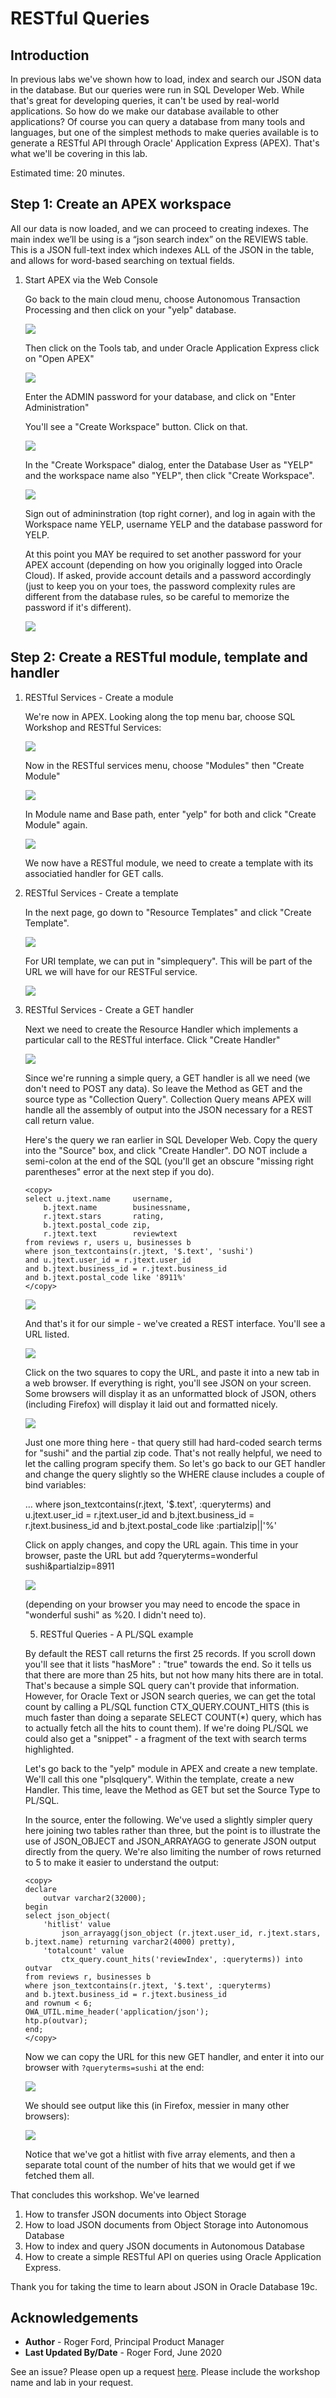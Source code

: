 # RESTful Queries

## Introduction
In previous labs we've shown how to load, index and search our JSON data in the database. But our queries were run in SQL Developer Web. While that's great for developing queries, it can't be used by real-world applications. So how do we make our database available to other applications? Of course you can query a database from many tools and languages, but one of the simplest methods to make queries available is to generate a RESTful API through Oracle' Application Express (APEX). That's what we'll be covering in this lab.

Estimated time: 20 minutes.

## Step 1: Create an APEX workspace

All our data is now loaded, and we can proceed to creating indexes.  The main index we’ll be using is a “json search index” on the REVIEWS table. This is a JSON full-text index which indexes ALL of the JSON in the table, and allows for word-based searching on textual fields.

1.  Start APEX via the Web Console
   
    Go back to the main cloud menu, choose Autonomous Transaction Processing and then click on your "yelp" database.

    ![](./images/apex1.png)

    Then click on the Tools tab, and under Oracle Application Express click on "Open APEX"

    ![](./images/apex2.png)

    Enter the ADMIN password for your database, and click on "Enter Administration"

    You'll see a "Create Workspace" button. Click on that.

    ![](./images/apex3.png)

    In the "Create Workspace" dialog, enter the Database User as "YELP" and the workspace name also "YELP", then click "Create Workspace".

    ![](./images/apex4.png)

    Sign out of admininstration (top right corner), and log in again with the Workspace name YELP, username YELP and the database password for YELP.

    At this point you MAY be required to set another password for your APEX account (depending on how you originally logged into Oracle Cloud). If asked, provide account details and a password accordingly (just to keep you on your toes, the password complexity rules are different from the database rules, so be careful to memorize the password if it's different).

    ![](./images/apex5.png)

## Step 2: Create a RESTful module, template and handler

1. RESTful Services - Create a module
   
    We're now in APEX. Looking along the top menu bar, choose SQL Workshop and RESTful Services:

    ![](./images/module1.png)

    Now in the RESTful services menu, choose "Modules" then "Create Module"

    ![](./images/module2.png)

    In Module name and Base path, enter "yelp" for both and click "Create Module" again.

    ![](./images/module3.png)

    We now have a RESTful module, we need to create a template with its associatied handler for GET calls.

2.  RESTful Services - Create a template

    In the next page, go down to "Resource Templates" and click "Create Template".

    ![](./images/template1.png)

    For URI template, we can put in "simplequery". This will be part of the URL we will have for our RESTFul service.

    ![](./images/template2.png)

3.  RESTful Services - Create a GET handler

    Next we need to create the Resource Handler which implements a particular call to the RESTful interface. Click "Create Handler"

    ![](./images/handler1.png)

    Since we're running a simple query, a GET handler is all we need (we don't need to POST any data). So leave the Method as GET and the source type as "Collection Query". Collection Query means APEX will handle all the assembly of output into the JSON necessary for a REST call return value.

    Here's the query we ran earlier in SQL Developer Web. Copy the query into the "Source" box, and click "Create Handler". DO NOT include a semi-colon at the end of the SQL (you'll get an obscure "missing right parentheses" error at the next step if you do).

    ```
    <copy>
    select u.jtext.name     username, 
        b.jtext.name        businessname, 
        r.jtext.stars       rating,
        b.jtext.postal_code zip,
        r.jtext.text        reviewtext
    from reviews r, users u, businesses b
    where json_textcontains(r.jtext, '$.text', 'sushi')
    and u.jtext.user_id = r.jtext.user_id
    and b.jtext.business_id = r.jtext.business_id
    and b.jtext.postal_code like '8911%'
    </copy>
    ```
    
    ![](./images/query1.png)

    And that's it for our simple - we've created a REST interface. You'll see a URL listed. 

    ![](./images/template3.png)

    Click on the two squares to copy the URL, and paste it into a new tab in a web browser.  If everything is right, you'll see JSON on your screen. Some browsers will display it as an unformatted block of JSON, others (including Firefox) will display it laid out and formatted nicely.

    ![](./images/rest-output1.png)


    Just one more thing here - that query still had hard-coded search terms for "sushi" and the partial zip code. That's not really helpful, we need to let the calling program specify them.
    So let's go back to our GET handler and change the query slightly so the WHERE clause includes a couple of bind variables:

    …
    where json_textcontains(r.jtext, '$.text', :queryterms)
    and u.jtext.user_id = r.jtext.user_id
    and b.jtext.business_id = r.jtext.business_id
    and b.jtext.postal_code like :partialzip||'%'

    Click on apply changes, and copy the URL again.  This time in your browser, paste the URL but add ?queryterms=wonderful sushi&partialzip=8911

    ![](./images/url1.png)

    (depending on your browser you may need to encode the space in "wonderful sushi" as %20. I didn't need to).

    5. RESTful Queries - A PL/SQL example
   
    By default the REST call returns the first 25 records. If you scroll down you'll see that it lists "hasMore" : "true" towards the end.  So it tells us that there are more than 25 hits, but not how many hits there are in total.  That's because a simple SQL query can't provide that information.  However, for Oracle Text or JSON search queries, we can get the total count by calling a PL/SQL function CTX_QUERY.COUNT_HITS (this is much faster than doing a separate SELECT COUNT(*) query, which has to actually fetch all the hits to count them). If we're doing PL/SQL we could also get a "snippet" - a fragment of the text with search terms highlighted.

    Let's go back to the "yelp" module in APEX and create a new template. We'll call this one "plsqlquery". Within the template, create a new Handler. This time, leave the Method as GET but set the Source Type to PL/SQL.

    In the source, enter the following.  We've used a slightly simpler query here joining two tables rather than three, but the point is to illustrate the use of JSON_OBJECT and JSON_ARRAYAGG to generate JSON output directly from the query. We're also limiting the number of rows returned to 5 to make it easier to understand the output:

    ```
    <copy>
    declare
        outvar varchar2(32000);
    begin
    select json_object(
        'hitlist' value
            json_arrayagg(json_object (r.jtext.user_id, r.jtext.stars, b.jtext.name) returning varchar2(4000) pretty),
        'totalcount' value
            ctx_query.count_hits('reviewIndex', :queryterms)) into outvar
    from reviews r, businesses b
    where json_textcontains(r.jtext, '$.text', :queryterms)
    and b.jtext.business_id = r.jtext.business_id
    and rownum < 6;
    OWA_UTIL.mime_header('application/json');
    htp.p(outvar);
    end;
    </copy>
    ```

    Now we can copy the URL for this new GET handler, and enter it into our browser with <code>?queryterms=sushi</code> at the end:

    ![](./images/url2.png)

    We should see output like this (in Firefox, messier in many other browsers):

    ![](./images/rest-output2.png)

    Notice that we've got a hitlist with five array elements, and then a separate total count of the number of hits that we would get if we fetched them all.

That concludes this workshop.  We've learned

1.	How to transfer JSON documents into Object Storage
2.	How to load JSON documents from Object Storage into Autonomous Database
3.	How to index and query JSON documents in Autonomous Database
4.	How to create a simple RESTful API on queries using Oracle Application Express.


Thank you for taking the time to learn about JSON in Oracle Database 19c.

## Acknowledgements

- **Author** - Roger Ford, Principal Product Manager
- **Last Updated By/Date** - Roger Ford, June 2020

See an issue?  Please open up a request [here](https://github.com/oracle/learning-library/issues).   Please include the workshop name and lab in your request.
